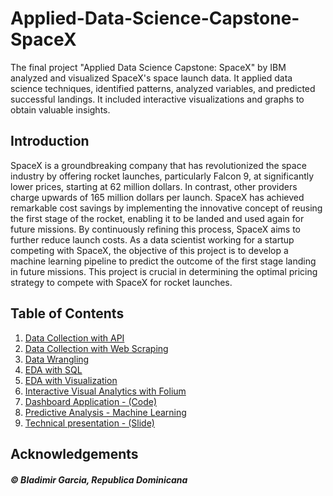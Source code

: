 # Applied-Data-Science-Capstone-SpaceX
The final project "Applied Data Science Capstone: SpaceX" by IBM analyzed and visualized SpaceX's space launch data. It applied data science techniques, identified patterns, analyzed variables, and predicted successful landings. It included interactive visualizations and graphs to obtain valuable insights.

## Introduction  
SpaceX is a groundbreaking company that has revolutionized the space industry by offering rocket launches, particularly Falcon 9, at significantly lower prices, starting at 62 million dollars. In contrast, other providers charge upwards of 165 million dollars per launch. SpaceX has achieved remarkable cost savings by implementing the innovative concept of reusing the first stage of the rocket, enabling it to be landed and used again for future missions. By continuously refining this process, SpaceX aims to further reduce launch costs. As a data scientist working for a startup competing with SpaceX, the objective of this project is to develop a machine learning pipeline to predict the outcome of the first stage landing in future missions. This project is crucial in determining the optimal pricing strategy to compete with SpaceX for rocket launches.

## Table of Contents
1. [Data Collection with API](1.Data_Collection_API.ipynb)
2. [Data Collection with Web Scraping](2.Data_Collection_with_Web_Scraping.ipynb)
3. [Data Wrangling](3.Data_Wrangling.ipynb)
4. [EDA with SQL](4.Data_Analysis_with_SQL.ipynb)
5. [EDA with Visualization](5.Data_Analysis_with_Visualisation.ipynb)
6. [Interactive Visual Analytics with Folium](6.Interactive_Visual_Analytics_with_Folium.ipynb)
7. [Dashboard Application - (Code)](7.spacex_dash_app.py)
8. [Predictive Analysis - Machine Learning](8.Predictive_Analysis_-_Machine_Learning.ipynb)
9. [Technical presentation - (Slide)](IBM_FinalProject_DataScience.pdf)

## Acknowledgements

##### © Bladimir Garcia, Republica Dominicana
